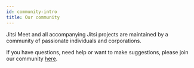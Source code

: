 ```yaml
---
id: community-intro
title: Our community
---
```


Jitsi Meet and all accompanying Jitsi projects are maintained by a community of
passionate individuals and corporations.

If you have questions, need help or want to make suggestions, please join our community
[here](https://community.jitsi.org/).

